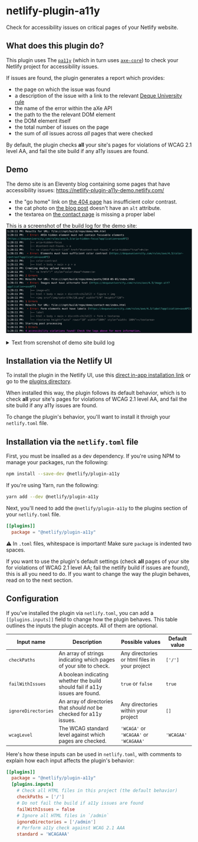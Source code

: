 # netlify-plugin-a11y

Check for accessibility issues on critical pages of your Netlify website.

## What does this plugin do?
This plugin uses The [`pa11y`](https://github.com/pa11y/pa11y) (which in turn uses [`axe-core`](https://github.com/dequelabs/axe-core)) to check your Netlify project for accessibility issues.

If issues are found, the plugin generates a report which provides:
- the page on which the issue was found
- a description of the issue with a link to the relevant [Deque University rule](https://dequeuniversity.com/rules/axe/latest)
- the name of the error within the aXe API
- the path to the the relevant DOM element
- the DOM element itself
- the total number of issues on the page
- the sum of *all* issues across *all* pages that were checked

By default, the plugin checks **all** your site's pages for violations of WCAG 2.1 level AA, and fail the site build if any a11y issues are found.
## Demo

The demo site is an Eleventy blog containing some pages that have accessibility issues: https://netlify-plugin-a11y-demo.netlify.com/

- the "go home" link on [the 404 page](https://netlify-plugin-a11y-demo.netlify.app/404.html) has insufficient color contrast.
- the cat photo on [the blog post](https://netlify-plugin-a11y-demo.netlify.app/404.html) doesn't have an `alt` attribute.
- the textarea on [the contact page](https://netlify-plugin-a11y-demo.netlify.app/contact-me/) is missing a proper label


This is a screenshot of the build log for the demo site:
![Screenshot of demo site build log.](./assets/plugin-a11y-log.png)
<details>
	<summary>Text from screnshot of demo site build log</summary>

``` bash
 Results for URL: file:///opt/build/repo/demo/404.html
1:28:11 PM:  • Error: ARIA hidden element must not contain focusable elements (https://dequeuniversity.com/rules/axe/4.3/aria-hidden-focus?application=axeAPI)
1:28:11 PM:    ├── aria-hidden-focus
1:28:11 PM:    ├── #content-not-found. > a
1:28:11 PM:    └── <a class="direct-link" href="#content-not-found." aria-hidden="true">#</a>
1:28:11 PM:  • Error: Elements must have sufficient color contrast (https://dequeuniversity.com/rules/axe/4.3/color-contrast?application=axeAPI)
1:28:11 PM:    ├── color-contrast
1:28:11 PM:    ├── html > body > main > p > a
1:28:11 PM: Creating deploy upload records
1:28:11 PM:    └── <a href="/" style="color:#aaa">home</a>
1:28:11 PM: 2 Errors
1:28:11 PM: Results for URL: file:///opt/build/repo/demo/posts/2018-05-01/index.html
1:28:11 PM:  • Error: Images must have alternate text (https://dequeuniversity.com/rules/axe/4.3/image-alt?application=axeAPI)
1:28:11 PM:    ├── image-alt
1:28:11 PM:    ├── html > body > main > div:nth-child(2) > figure > img
1:28:11 PM:    └── <img src="/img/cats-570x720.png" width="570" height="720">
1:28:11 PM: 1 Errors
1:28:11 PM: Results for URL: file:///opt/build/repo/demo/contact-me/index.html
1:28:11 PM:  • Error: Form elements must have labels (https://dequeuniversity.com/rules/axe/4.3/label?application=axeAPI)
1:28:11 PM:    ├── label
1:28:11 PM:    ├── html > body > main > div:nth-child(2) > form > textarea
1:28:11 PM:    └── <textarea height="auto" rows="10" width="100%" style="width: 100%"></textarea>
1:28:11 PM: Starting post processing
1:28:11 PM: 1 Errors
1:28:11 PM: 4 accessibility violations found! Check the logs above for more information
```
</details>


## Installation via the Netlify UI
To install the plugin in the Netlify UI, use this [direct in-app installation link](https://app.netlify.com/plugins/netlify-plugin-a11y/install) or go to the [plugins directory](https://app.netlify.com/plugins).

When installed this way, the plugin follows its default behavior, which is to check **all** your site's pages for violations of WCAG 2.1 level AA, and fail the site build if any a11y issues are found.

To change the plugin's behavior, you'll want to install it throigh your `netlify.toml` file.

## Installation via the `netlify.toml` file
First, you must be insalled as a dev dependency. If you're using NPM to manage your packages, run the following:
``` bash
npm install --save-dev @netlify/plugin-a11y
```

If you're using Yarn, run the following:
``` bash
yarn add --dev @netlify/plugin-a11y
```

Next, you'll need to add the `@netlify/plugin-a11y` to the plugins section of your `netlify.toml` file.

```toml
[[plugins]]
  package = "@netlify/plugin-a11y"
```
⚠️ In `.toml` files, whitespace is important! Make sure `package` is indented two spaces.

If you want to use the plugin's default settings (check **all** pages of your site for violations of WCAG 2.1 level AA; fail the netlify build if issues are found), this is all you need to do. If you want to change the way the plugin behaves, read on to the next section.

## Configuration
If you've installed the plugin via `netlify.toml`, you can add a `[[plugins.inputs]]` field to change how the plugin behaves. This table outlines the inputs the plugin accepts. All of them are optional.


| Input name          	| Description                                                                  	| Possible values                               	| Default value 	|
|---------------------	|------------------------------------------------------------------------------	|-----------------------------------------------	|---------------	|
| `checkPaths`        	| An array of strings indicating which pages of your site to check.            	| Any directories or html files in your project 	| `['/']`       	|
| `failWithIssues`    	| A boolean indicating whether the build should fail if a11y issues are found. 	| `true` or `false`                             	| `true`        	|
| `ignoreDirectories` 	| An array of directories that *should not* be checked for a11y issues.        	| Any directories within your project           	| `[]`          	|
| `wcagLevel`          	| The WCAG standard level against which pages are checked.                     	| `'WCAGA'` or `'WCAGAA'` or `'WCAGAAA'`        	| `'WCAGAA'`    	|

Here's how these inputs can be used in `netlify.toml`, with comments to explain how each input affects the plugin's behavior:

``` toml
[[plugins]]
  package = "@netlify/plugin-a11y"
  [plugins.inputs]
    # Check all HTML files in this project (the default behavior)
    checkPaths = ['/']
    # Do not fail the build if a11y issues are found
    failWithIssues = false
    # Ignore all HTML files in `/admin`
    ignoreDirectories = ['/admin']
    # Perform a11y check against WCAG 2.1 AAA
    standard = 'WCAGAAA'
```
